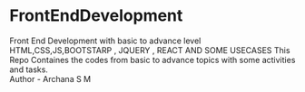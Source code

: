 # FrontEndDevelopment
Front End Development with basic to advance level HTML,CSS,JS,BOOTSTARP , JQUERY , REACT AND SOME USECASES 
This Repo Containes the codes from basic to advance topics with some activities and tasks.<br/>
Author - Archana S M 
